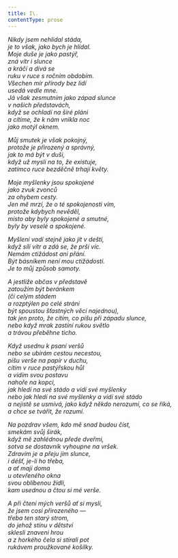 ```yaml
---
title: I\.
contentType: prose
---
```


<section>

_Nikdy jsem nehlídal stáda,  
je to však, jako bych je hlídal.  
Moje duše je jako pastýř,  
zná vítr i slunce  
a kráčí a dívá se  
ruku v ruce s ročním obdobím.  
Všechen mír přírody bez lidí  
usedá vedle mne.  
Já však zesmutním jako západ slunce  
v našich představách,  
když se ochladí na širé pláni  
a cítíme, že k nám vnikla noc  
jako motýl oknem._

</section>

<section>

_Můj smutek je však pokojný,  
protože je přirozený a správný,  
jak to má být v duši,  
když už myslí na to, že existuje,  
zatímco ruce bezděčně trhají květy._

</section>

<section>

_Moje myšlenky jsou spokojené  
jako zvuk zvonců  
za ohybem cesty.  
Jen mě mrzí, že o té spokojenosti vím,  
protože kdybych nevěděl,  
místo aby byly spokojené a smutné,  
byly by veselé a spokojené._

</section>

<section>

_Myšlení vadí stejně jako jít v dešti,  
když sílí vítr a zdá se, že prší víc.  
Nemám ctižádost ani přání.  
Být básníkem není mou ctižádostí.  
Je to můj způsob samoty._

</section>

<section>

_A jestliže občas v představě  
zatoužím být beránkem  
(či celým stádem  
a rozptýlen po celé stráni  
být spoustou šťastných věcí najednou),  
tak jen proto, že cítím, co píšu při západu slunce,  
nebo když mrak zastíní rukou světlo  
a trávou přeběhne ticho._

</section>

<section>

_Když usednu k psaní veršů  
nebo se ubírám cestou necestou,  
píšu verše na papír v duchu,  
cítím v ruce pastýřskou hůl  
a vidím svou postavu  
nahoře na kopci,  
jak hledí na své stádo a vidí své myšlenky  
nebo jak hledí na své myšlenky a vidí své stádo  
a nejistě se usmívá, jako když někdo nerozumí, co se říká,  
a chce se tvářit, že rozumí._

</section>

<section>

_Na pozdrav všem, kdo mě snad budou číst,  
smekám svůj širák,  
když mě zahlédnou přede dveřmi,  
sotva se dostavník vyhoupne na vršek.  
Zdravím je a přeju jim slunce,  
i déšť, je-li ho třeba,  
a ať mají doma  
u otevřeného okna  
svou oblíbenou židli,  
kam usednou a čtou si mé verše._

</section>

<section>

_A při čtení mých veršů ať si myslí,  
že jsem cosi přirozeného —  
třeba ten starý strom,  
do jehož stínu v dětství  
sklesli znaveni hrou  
a z horkého čela si stírali pot  
rukávem proužkované košilky._

</section>
